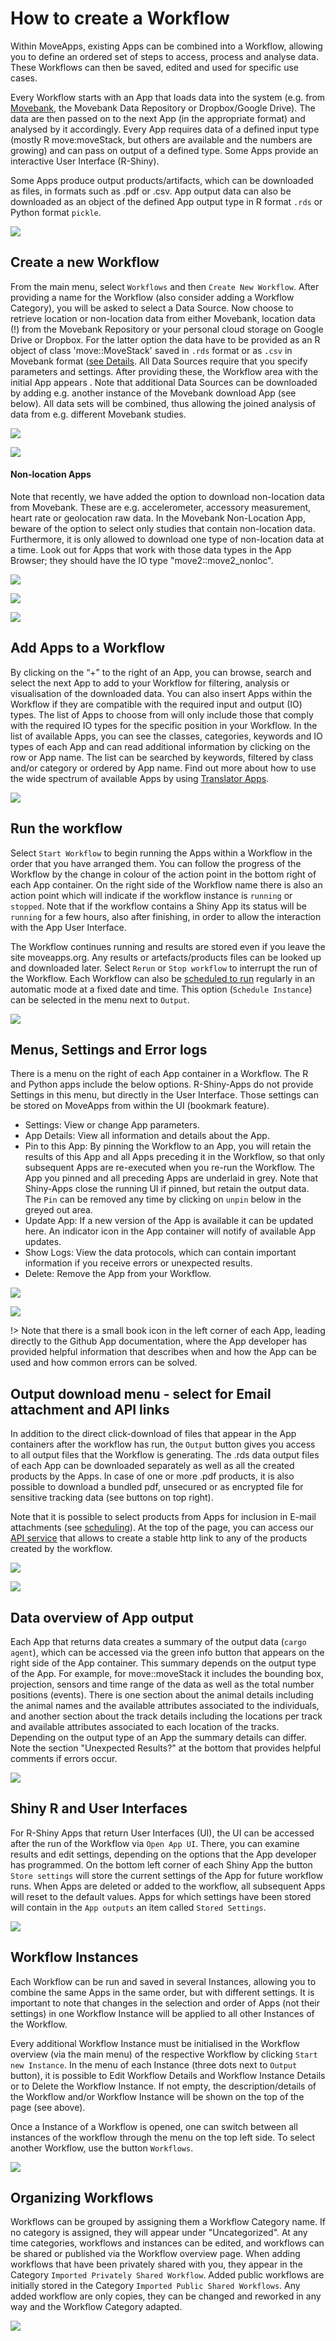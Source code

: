 # How to create a Workflow

Within MoveApps, existing Apps can be combined into a Workflow, allowing you to define an ordered set of steps to access, process and analyse data. These Workflows can then be saved, edited and used for specific use cases. 

Every Workflow starts with an App that loads data into the system (e.g. from [Movebank](www.movebank.org), the Movebank Data Repository or Dropbox/Google Drive). The data are then passed on to the next App (in the appropriate format) and analysed by it accordingly. Every App requires data of a defined input type (mostly R move:moveStack, but others are available and the numbers are growing) and can pass on output of a defined type. Some Apps provide an interactive User Interface (R-Shiny). 

Some Apps produce output products/artifacts, which can be downloaded as files, in formats such as .pdf or .csv. App output data can also be downloaded as an object of the defined App output type in R format `.rds` or Python format `pickle`.

![](../files/WF_example_MigMapper_2023.png)

## Create a new Workflow

From the main menu, select `Workflows` and then `Create New Workflow`. After providing a name for the Workflow (also consider adding a Workflow Category), you will be asked to select a Data Source. Now choose to retrieve location or non-location data from either Movebank, location data (!) from the Movebank Repository or your personal cloud storage on Google Drive or Dropbox. For the latter option the data have to be provided as an R object of class 'move::MoveStack' saved in `.rds` format or as `.csv` in Movebank format ([see Details](https://github.com/movestore/cloud-provider-download/blob/master/README.md). All Data Sources require that you specify parameters and settings. After providing these, the Workflow area with the initial App appears . Note that additional Data Sources can be downloaded by adding e.g. another instance of the Movebank download App (see below). All data sets will be combined, thus allowing the joined analysis of data from e.g. different Movebank studies.

![](../files/DataSource_view_Mar2023.png)

![](../files/Workflow_movebank.png)

#### Non-location Apps

Note that recently, we have added the option to download non-location data from Movebank. These are e.g. accelerometer, accessory measurement, heart rate or geolocation raw data. In the Movebank Non-Location App, beware of the option to select only studies that contain non-location data. Furthermore, it is only allowed to download one type of non-location data at a time. Look out for Apps that work with those data types in the App Browser; they should have the IO type "move2::move2_nonloc".

![](../files/NonLoc_App_view.png)

![](../files/NonLoc_Download_selectStudy.png)

![](../files/NonLoc_Download_selectSensor.png)

## Add Apps to a Workflow

By clicking on the “+” to the right of an App, you can browse, search and select the next App to add to your Workflow for filtering, analysis or visualisation of the downloaded data. You can also insert Apps within the Workflow if they are compatible with the required input and output (IO) types. The list of Apps to choose from will only include those that comply with the required IO types for the specific position in your Workflow. In the list of available Apps, you can see the classes, categories, keywords and IO types of each App and can read additional information by clicking on the row or App name. The list can be searched by keywords, filtered by class and/or category or ordered by App name. Find out more about how to use the wide spectrum of available Apps by using [Translator Apps](translator.md).

![](../files/Workflow_addApp_2023.png)

## Run the workflow

Select `Start Workflow` to begin running the Apps within a Workflow in the order that you have arranged them. You can follow the progress of the Workflow by the change in colour of the action point in the bottom right of each App container. On the right side of the Workflow name there is also an action point which will indicate if the workflow instance is `running` or `stopped`. Note that if the workflow contains a Shiny App its status will be `running` for a few hours, also after finishing, in order to allow the interaction with the App User Interface.

The Workflow continues running and results are stored even if you leave the site moveapps.org. Any results or artefacts/products files can be looked up and downloaded later. Select `Rerun` or `Stop workflow` to interrupt the run of the Workflow. Each Workflow can also be [scheduled to run](scheduled_runs.md) regularly in an automatic mode at a fixed date and time. This option (`Schedule Instance`) can be selected in the menu next to `Output`.

![](../files/Workflow_menu_2023.png)

## Menus, Settings and Error logs

There is a menu on the right of each App container in a Workflow. The R and Python apps include the below options. R-Shiny-Apps do not provide Settings in this menu, but directly in the User Interface. Those settings can be stored on MoveApps from within the UI (bookmark feature).

- Settings: View or change App parameters.
- App Details: View all information and details about the App.
- Pin to this App: By pinning the Workflow to an App, you will retain the results of this App and all Apps preceding it in the Workflow, so that only subsequent Apps are re-executed when you re-run the Workflow. The App you pinned and all preceding Apps are underlaid in grey. Note that Shiny-Apps close the running UI if pinned, but retain the output data. The `Pin` can be removed any time by clicking on `unpin` below in the greyed out area.
- Update App: If a new version of the App is available it can be updated here. An indicator icon in the App container will notify of available App updates.
- Show Logs: View the data protocols, which can contain important information if you receive errors or unexpected results.
- Delete: Remove the App from your Workflow.

![](../files/App_menu_R.png)

![](../files/App_Pin.png)

!\> Note that there is a small book icon in the left corner of each App, leading directly to the Github App documentation, where the App developer has provided helpful information that describes when and how the App can be used and how common errors can be solved.

## Output download menu - select for Email attachment and API links

In addition to the direct click-download of files that appear in the App containers after the workflow has run, the `Output` button gives you access to all output files that the Workflow is generating. The .rds data output files of each App can be downloaded separately as well as all the created products by the Apps. In case of one or more .pdf products, it is also possible to download a bundled pdf, unsecured or as encrypted file for sensitive tracking data (see buttons on top right).

Note that it is possible to select products from Apps for inclusion in E-mail attachments (see [scheduling](scheduled_runs.md)). At the top of the page, you can access our [API service](scheduled_runs.md#Access) that allows to create a stable http link to any of the products created by the workflow.

![](../files/output_button.png)

![](../files/output_save_view.png)

## Data overview of App output

Each App that returns data creates a summary of the output data (`cargo agent`), which can be accessed via the green info button that appears on the right side of the App container. This summary depends on the output type of the App. For example, for move::moveStack it includes the bounding box, projection, sensors and time range of the data as well as the total number positions (events). There is one section about the animal details including the animal names and the available attributes associated to the individuals, and another section about the track details including the locations per track and available attributes associated to each location of the tracks. Depending on the output type of an App the summary details can differ. Note the section "Unexpected Results?" at the bottom that provides helpful comments if errors occur.

![](../files/CargoAgent_Overview.png)

## Shiny R and User Interfaces

For R-Shiny Apps that return User Interfaces (UI), the UI can be accessed after the run of the Workflow via `Open App UI`. There, you can examine results and edit settings, depending on the options that the App developer has programmed. On the bottom left corner of each Shiny App the button `Store settings` will store the current settings of the App for future workflow runs. When Apps are deleted or added to the workflow, all subsequent Apps will reset to the default values. Apps for which settings have been stored will contain in the `App outputs` an item called `Stored Settings`.

![](../files/App_storesettings_shiny.png)

## Workflow Instances

Each Workflow can be run and saved in several Instances, allowing you to combine the same Apps in the same order, but with different settings. It is important to note that changes in the selection and order of Apps (not their settings) in one Workflow Instance will be applied to all other Instances of the Workflow.

Every additional Workflow Instance must be initialised in the Workflow overview (via the main menu) of the respective Workflow by clicking `Start new Instance`. In the menu of each Instance (three dots next to `Output` button), it is possible to Edit Workflow Details and Workflow Instance Details or to Delete the Workflow Instance. If not empty, the description/details of the Workflow and/or Workflow Instance will be shown on the top of the page (see above).

Once a Instance of a Workflow is opened, one can switch between all instances of the workflow through the menu on the top left side. To select another Workflow, use the button `Workflows`.

![](../files/Workflow_Instance.png)

## Organizing Workflows

Workflows can be grouped by assigning them a Workflow Category name. If no category is assigned, they will appear under "Uncategorized". At any time categories, workflows and instances can be edited, and workflows can be shared or published via the Workflow overview page. When adding workflows that have been privately shared with you, they appear in the Category `Imported Privately Shared Workflow`. Added public workflows are initially stored in the Category `Imported Public Shared Workflows`. Any added workflow are only copies, they can be changed and reworked in any way and the Workflow Category adapted.

![](../files/Workflow_start.png)
